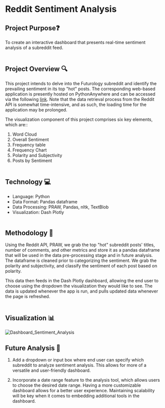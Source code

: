 # Reddit Sentiment Analysis
## Project Purpose:question:
To create an interactive dashboard that presents real-time sentiment analysis of a subreddit feed. 
<br><br>

## Project Overview :mag:
This project intends to delve into the Futurology subreddit and identify the prevailing sentiment in its top "hot" posts. The corresponding web-based application is presently hosted on PythonAnywhere and can be accessed via the following <a href="http://roguelash.pythonanywhere.com" title="here">link</a>. Note that the data retrieval process from the Reddit API is somewhat time-intensive, and as such, the loading time for the application may be prolonged.

The visualization component of this project comprises six key elements, which are::
1. Word Cloud
2. Overall Sentiment 
3. Frequency table
4. Frequency Chart
5. Polarity and Subjectivity
6. Posts by Sentiment
<br><br>

## Technology :computer:
- Language: Python
- Data Format: Pandas dataframe
- Data Processing: PRAW, Pandas, nltk, TextBlob
- Visualization: Dash Plotly
<br><br>

## Methodology :memo:
Using the Reddit API, PRAW, we grab the top "hot" subreddit posts' titles, number of comments, and other metrics and store it as a pandas dataframe that will be used in the data pre-processing stage and in future analysis. The dataframe is cleaned prior to categorizing the sentiment. We grab the polarity and subjectivity, and classify the sentiment of each post based on polarity.

This data then feeds in the Dash Plotly dashboard, allowing the end user to choose using the dropdown the visualization they would like to see. The data is updated whenever the app is run, and pulls updated data whenever the page is refreshed.
<br><br>

## Visualization :bar_chart:
![Dashboard_Sentiment_Analysis](https://user-images.githubusercontent.com/10111217/230750792-8132cbe2-8557-4507-b7b8-c38af880b1e7.png)

## Future Analysis :high_brightness:
1. Add a dropdown or input box where end user can specify which subreddit to analyze sentiment analysis. This allows for more of a versatile and user-friendly dashboard. 

2. Incorporate a date range feature to the analysis tool, which allows users to choose the desired date range. Having a more customizable dashboard allows for a better user experience. Maintaining scalability will be key when it comes to embedding additional tools in the dashboard.



